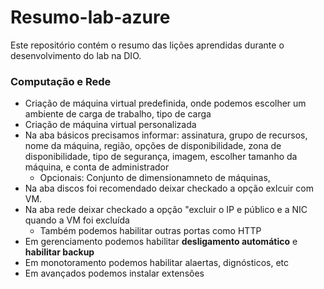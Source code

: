 # Resumo-lab-azure
Este repositório contém o resumo das lições aprendidas durante o desenvolvimento do lab na DIO.

### Computação e Rede

- Criação de máquina virtual predefinida, onde podemos escolher um ambiente de carga de trabalho, tipo de carga
- Criação de máquina virtual personalizada
- Na aba básicos precisamos informar: assinatura, grupo de recursos, nome da máquina, região, opções de disponibilidade, zona de disponibilidade, tipo de segurança, imagem, escolher tamanho da máquina, e conta de administrador
  - Opcionais: Conjunto de dimensionamneto de máquinas,
- Na aba discos foi recomendado deixar checkado a opção exlcuir com VM.
- Na aba rede deixar checkado a opção "excluir o IP e público e a NIC quando a VM foi excluída
  - Também podemos habilitar outras portas como HTTP
-  Em gerenciamento podemos habilitar **desligamento automático** e **habilitar backup**
-  Em monotoramento podemos habilitar alaertas, dignósticos, etc
-  Em avançados podemos instalar extensões

  
